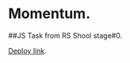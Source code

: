 # Momentum.

##JS Task from RS Shool stage#0.

[Deploy link](https://dektarion-momentum.netlify.app).